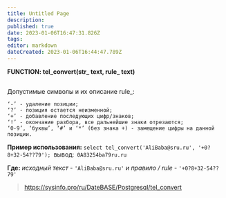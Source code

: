 ```yaml
---
title: Untitled Page
description: 
published: true
date: 2023-01-06T16:47:31.826Z
tags: 
editor: markdown
dateCreated: 2023-01-06T16:44:47.789Z
---
```


**FUNCTION: tel_convert(str_ text, rule_ text)**
##  
Допустимые символы и их описание rule_:

    ‘-’ - удаление позиции;
    ‘?’ - позиция остается неизменной;
    ‘+’ - добавление последующих цифр/знаков;
    ‘!’ - окончание разбора, все дальнейшие знаки отрезаются;
    ‘0-9’, ‘буквы’, ‘#’ и ‘*’ (без знака +) - замещение цифры на данной позиции.

**Пример использования:**
`select tel_convert('AliBaba@sru.ru', '+0?8+32-54??79');
`вывод:` 0A83254ba79ru.ru`

**Где:** *исходный текст* - `'AliBaba@sru.ru'` *и правило / rule* - `'+0?8+32-54??79'`

> https://sysinfo.pro/ru/DateBASE/Postgresql/tel_convert
> 

